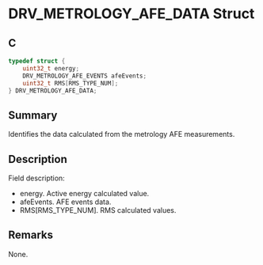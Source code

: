 # DRV_METROLOGY_AFE_DATA Struct

## C

```c
typedef struct {
    uint32_t energy;
    DRV_METROLOGY_AFE_EVENTS afeEvents;
    uint32_t RMS[RMS_TYPE_NUM];
} DRV_METROLOGY_AFE_DATA;
```

## Summary

Identifies the data calculated from the metrology AFE measurements.

## Description

Field description:
- energy. Active energy calculated value.
- afeEvents. AFE events data.
- RMS[RMS_TYPE_NUM]. RMS calculated values.

## Remarks

None.

